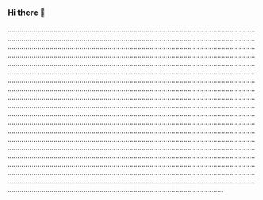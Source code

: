 ### Hi there 👋

................................................................................................................................................................................................................................................................................................................................................................................................................................................................................................................................................................................................................................................................................................................................................................................................................................................................................................................................................................................................................................................................................................................................................................................................................................................................................................................................................................................................................................................................................................................................................................................................................................................................................................................................................................................................................................................................................................................................................................................................................................................................................................................................................................................................................................................................................................................................................................................................................................................................................................................................................................